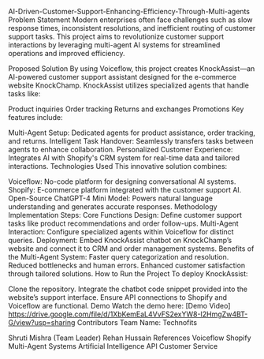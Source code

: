 AI-Driven-Customer-Support-Enhancing-Efficiency-Through-Multi-agents
Problem Statement
Modern enterprises often face challenges such as slow response times, inconsistent resolutions, and inefficient routing of customer support tasks. This project aims to revolutionize customer support interactions by leveraging multi-agent AI systems for streamlined operations and improved efficiency.

Proposed Solution
By using Voiceflow, this project creates KnockAssist—an AI-powered customer support assistant designed for the e-commerce website KnockChamp. KnockAssist utilizes specialized agents that handle tasks like:

Product inquiries
Order tracking
Returns and exchanges
Promotions
Key features include:

Multi-Agent Setup: Dedicated agents for product assistance, order tracking, and returns.
Intelligent Task Handover: Seamlessly transfers tasks between agents to enhance collaboration.
Personalized Customer Experience: Integrates AI with Shopify's CRM system for real-time data and tailored interactions.
Technologies Used
This innovative solution combines:

Voiceflow: No-code platform for designing conversational AI systems.
Shopify: E-commerce platform integrated with the customer support AI.
Open-Source ChatGPT-4 Mini Model: Powers natural language understanding and generates accurate responses.
Methodology
Implementation Steps:
Core Functions Design: Define customer support tasks like product recommendations and order follow-ups.
Multi-Agent Interaction: Configure specialized agents within Voiceflow for distinct queries.
Deployment: Embed KnockAssist chatbot on KnockChamp’s website and connect it to CRM and order management systems.
Benefits of the Multi-Agent System:
Faster query categorization and resolution.
Reduced bottlenecks and human errors.
Enhanced customer satisfaction through tailored solutions.
How to Run the Project
To deploy KnockAssist:

Clone the repository.
Integrate the chatbot code snippet provided into the website’s support interface.
Ensure API connections to Shopify and Voiceflow are functional.
Demo
Watch the demo here:
[Demo Video] https://drive.google.com/file/d/1XbKemEaL4VvFS2exYW8-I2HmgZw4BT-G/view?usp=sharing
Contributors
Team Name: Technofits

Shruti Mishra (Team Leader)
Rehan Hussain
References
Voiceflow
Shopify
Multi-Agent Systems
Artificial Intelligence
API
Customer Service
